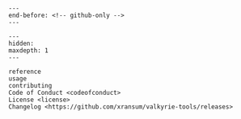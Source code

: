 ```{include} ../README.md
---
end-before: <!-- github-only -->
---
```

[license]: license
[contributor guide]: contributing

```{toctree}
---
hidden:
maxdepth: 1
---

reference
usage
contributing
Code of Conduct <codeofconduct>
License <license>
Changelog <https://github.com/xransum/valkyrie-tools/releases>
```
